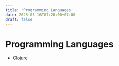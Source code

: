 ```yaml
---
title: 'Programming Languages'
date: 2025-03-16T07:20:00+07:00
draft: false
---
```


# Programming Languages

- [Clojure](./clojure/)
